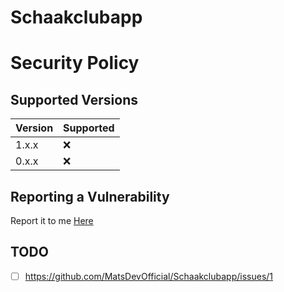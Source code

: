 # Schaakclubapp
  # Security Policy

## Supported Versions

| Version | Supported          |
| ------- | ------------------ |
| 1.x.x   | :x:                |
| 0.x.x   | :x:                |

## Reporting a Vulnerability

Report it to me [Here](https://github.com/MatsDevOfficial/Schaakclubapp/security/advisories/new)

## TODO
- [ ] https://github.com/MatsDevOfficial/Schaakclubapp/issues/1

